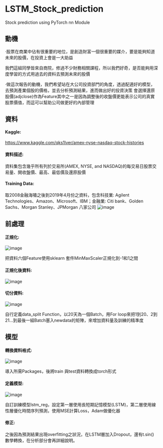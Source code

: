 # LSTM_Stock_prediction
Stock prediction using PyTorch nn Module 

## 動機

·股票在商業中佔有很重要的地位，是創造財富一個很重要的媒介，要是能夠知道未來的股價，在投資上會是一大助益

我們這組同學皆來自商院，修過不少財務相關課程，所以我們好奇，是否能夠用深度學習的方式用過去的資料去預測未來的股價

·做這次報告的動機，我們希望站在大公司投資部門的角度，透過配適好的模型，去預測產業個股的價格，並去分析預測結果，進而做出好的投資決策
會選擇還原股價(adjclose)作為Feature其中之一是因為調整後的收盤價更能表示公司的真實股票價值，而這可以幫助公司做更好的內部管理

## 資料

#### Kaggle: 
https://www.kaggle.com/qks1lver/amex-nyse-nasdaq-stock-histories

#### 資料描述: 
資料集包含幾乎所有列於交易所(AMEX, NYSE, and NASDAQ)的每交易日股票交易量、開收盤價、最高、最低價及還原股價

#### Training Data: 
取2008金融海嘯之後到2019年4月份之資料，包含科技業: Agilent Technologies、Amazon、Microsoft、IBM；金融業: Citi bank、Golden Sachs、Morgan Stanley、JPMorgan 八家公司
![image](https://i.imgur.com/LPpb3J9.png)
     
## 前處理

#### 正規化:

 ![image](https://i.imgur.com/wEPIwco.png)
 
把資料六個Feature使用sklearn 套件MinMaxScaler正規化到-1和1之間

#### 正規化後資料:

 ![image](https://i.imgur.com/h95lI9N.png)
 
#### 切分資料:

 ![image](https://i.imgur.com/gWljT1F.png)
 
自行定義data_split Function，以20天為一個Batch，用For loop來把1到20、2到21…到最後一組Batch塞入newdata的矩陣，來增加資料量及訓練的精準度

## 模型

#### 轉換資料格式: 

![image](https://i.imgur.com/PcygCb1.png)

導入所需Packages，後將train 與test資料轉換成torch形式

#### 定義模型: 

![image](https://i.imgur.com/whgFnx1.png)

自訂訓練模型lstm_reg，設定第一層使用長短期記憶模型(LSTM)，第二層使用線性層優化時間序列預測，使用MSE計算Loss，Adam做優化器

#### 修正: 
之後因為預測結果出現overfitting之狀況，在LSTM層加入Dropout，還有t.sin()數學轉換，在分析部分會再詳細說明。
